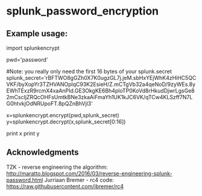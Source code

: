 # splunk_password_encryption

## Example usage:

import splunkencrypt

pwd='password'

#Note: you really only need the first 16 bytes of your splunk.secret
splunk_secret='rBFTWO8gGZh0X7K0ugzGL7j.jeM.sbHxYEjWhK4zHiHC5QCVKF/byXopYr3TZHVANOplqC93K2EsieH/Z.mCTgVb32a4qeNoD/9zyWEs.8yEWhTExzR9rcmX4xaAnPId.GE3OkgKE6Bh4ploTP0KoVd8rHkudDjwrLgsGe82mCscIjZRQcOHFsUmtkBNe3zkaAiFmaYh1UK1kJC6VK/qTCw4KLSzff7N7LG0htvkjOdNRUpoFT.8pQZnBhVjl3'

x=splunkencrypt.encrypt(pwd,splunk_secret)
y=splunkencrypt.decrypt(x,splunk_secret[0:16])

print x
print y


## Acknowledgments
TZK - reverse engineering the algorithm: http://maratto.blogspot.com/2016/03/reverse-engineering-splunk-password.html
Jurriaan Bremer - rc4 code: https://raw.githubusercontent.com/jbremer/rc4
